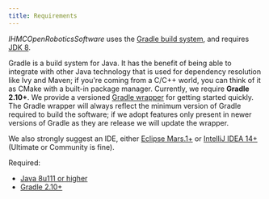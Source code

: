 ```yaml
---
title: Requirements
---
```


*IHMCOpenRoboticsSoftware* uses the [Gradle build system](https://ihmcrobotics.github.io/docs/installgradle.html), and requires [JDK 8](https://ihmcrobotics.github.io/docs/installjava.html).

Gradle is a build system for Java. It has the benefit of being able to integrate with other Java technology that is used for dependency resolution like Ivy and Maven; if you're coming from a C/C++ world, you can think of it as CMake with a built-in package manager. Currently, we require **Gradle 2.10+**. We provide a versioned [Gradle wrapper](https://docs.gradle.org/current/userguide/gradle_wrapper.html) for getting started quickly. The Gradle wrapper will always reflect the minimum version of Gradle required to build the software; if we adopt features only present in newer versions of Gradle as they are release we will update the wrapper.

We also strongly suggest an IDE, either [Eclipse Mars.1+](http://www.eclipse.org/downloads/packages/eclipse-ide-java-developers/mars2) or [IntelliJ IDEA 14+](https://www.jetbrains.com/idea/download/) (Ultimate or Community is fine).

Required:

* [Java 8u111 or higher](https://ihmcrobotics.github.io/docs/installjava.html)
* [Gradle 2.10+](https://ihmcrobotics.github.io/docs/installgradle.html)